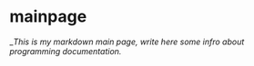 # mainpage

__This is my markdown main page, write here some infro about programming documentation._